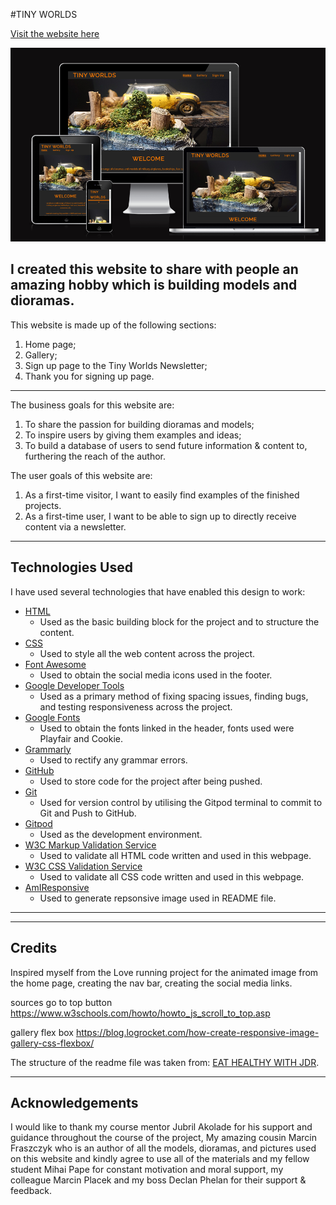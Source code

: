 #TINY WORLDS

[Visit the website here](https://fbartosz86.github.io/Tiny-Worlds/)

![](assets/images/amresponsive.png)

I created this website to share with people an amazing hobby which is building models and dioramas.
---
This website is made up of the following sections:

1. Home page;
2. Gallery;
3. Sign up page to the Tiny Worlds Newsletter;
4. Thank you for signing up page.
---
The business goals for this website are:

1. To share the passion for building dioramas and models;
2. To inspire users by giving them examples and ideas;
3. To build a database of users to send future information & content to, furthering the reach of the author.

The user goals of this website are:
1. As a first-time visitor, I want to easily find examples of the finished projects.
2. As a first-time user, I want to be able to sign up to directly receive content via a newsletter.




---
## Technologies Used 

I have used several technologies that have enabled this design to work:

- [HTML](https://developer.mozilla.org/en-US/docs/Web/HTML)
    - Used as the basic building block for the project and to structure the content.
- [CSS](https://developer.mozilla.org/en-US/docs/Learn/Getting_started_with_the_web/CSS_basics)
    - Used to style all the web content across the project. 
- [Font Awesome](https://fontawesome.com/)
    - Used to obtain the social media icons used in the footer.
- [Google Developer Tools](https://developers.google.com/web/tools/chrome-devtools)
    - Used as a primary method of fixing spacing issues, finding bugs, and testing responsiveness across the project.
- [Google Fonts](https://developer.chrome.com/docs/devtools/)
    - Used to obtain the fonts linked in the header, fonts used were Playfair and Cookie.    
- [Grammarly](https://www.grammarly.com/)
    - Used to rectify any grammar errors.       
- [GitHub](https://github.com/)
    - Used to store code for the project after being pushed.
- [Git](https://git-scm.com/)
    - Used for version control by utilising the Gitpod terminal to commit to Git and Push to GitHub.
- [Gitpod](https://www.gitpod.io/)
    - Used as the development environment.
- [W3C Markup Validation Service](https://validator.w3.org/) 
    - Used to validate all HTML code written and used in this webpage.
- [W3C CSS Validation Service](https://jigsaw.w3.org/css-validator/#validate_by_input)
    - Used to validate all CSS code written and used in this webpage.
- [AmIResponsive](http://ami.responsivedesign.is/)
    - Used to generate repsonsive image used in README file.

---

---
## Credits

Inspired myself from the Love running project for the animated image from the home page, creating the nav bar, creating the social media links.

sources 
go to top button
https://www.w3schools.com/howto/howto_js_scroll_to_top.asp

gallery flex box
https://blog.logrocket.com/how-create-responsive-image-gallery-css-flexbox/

The structure of the readme file was taken from: [EAT HEALTHY WITH JDR](https://mikyrenato.github.io/1st-Project-Eat-Healty-With-JDR/jdrhome).

---
## Acknowledgements

I would like to thank my course mentor Jubril Akolade for his support and guidance throughout the course of the project, My amazing cousin Marcin Fraszczyk who is an author of all the models, dioramas, and pictures used on this website and kindly agree to use all of the materials and my fellow student Mihai Pape for constant motivation and moral support,  my colleague Marcin Placek and my boss Declan Phelan for their support & feedback.
